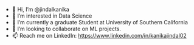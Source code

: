 - 👋 Hi, I’m @jindalkanika
- 👀 I’m interested in Data Science
- 🌱 I’m currently a graduate Student at University of Southern California
- 💞️ I’m looking to collaborate on ML projects.
- 📫 Reach me on LinkedIn: https://www.linkedin.com/in/kanikajindal02

<!---
jindalkanika/jindalkanika is a ✨ special ✨ repository because its `README.md` (this file) appears on your GitHub profile.
You can click the Preview link to take a look at your changes.
--->
